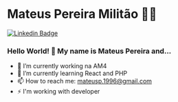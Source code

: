 # Mateus Pereira Militão :man_technologist:

[![Linkedin Badge](https://img.shields.io/badge/-LinkedIn-blue?style=flat-square&logo=Linkedin&logoColor=write&link=https://www.linkedin.com/in/mateus-pereira-00b705133)](https://www.linkedin.com/in/mateus-pereira-00b705133)

### Hello World! 👋 My name is Mateus Pereira and...
  
- 🔭 I’m currently working na AM4
- 🌱 I’m currently learning React and PHP
- 📫 How to reach me: mateusp.1996@gmail.com
- ⚡ I'm working with developer

<!--
**mateusmegamix/mateusmegamix** is a ✨ _special_ ✨ repository because its `README.md` (this file) appears on your GitHub profile.

Here are some ideas to get you started:

- 🔭 I’m currently working on ...
- 🌱 I’m currently learning ...
- 👯 I’m looking to collaborate on ...
- 🤔 I’m looking for help with ...
- 💬 Ask me about ...
- 📫 How to reach me: ...
- 😄 Pronouns: ...
- ⚡ Fun fact: ...
-->
